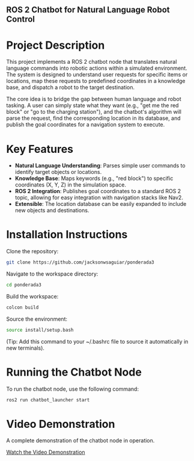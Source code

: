 ## ROS 2 Chatbot for Natural Language Robot Control

# Project Description
This project implements a ROS 2 chatbot node that translates natural language commands into robotic actions within a simulated environment. The system is designed to understand user requests for specific items or locations, map these requests to predefined coordinates in a knowledge base, and dispatch a robot to the target destination.

The core idea is to bridge the gap between human language and robot tasking. A user can simply state what they want (e.g., "get me the red block" or "go to the charging station"), and the chatbot's algorithm will parse the request, find the corresponding location in its database, and publish the goal coordinates for a navigation system to execute.

# Key Features

- **Natural Language Understanding**: Parses simple user commands to identify target objects or locations.
- **Knowledge Base**: Maps keywords (e.g., "red block") to specific coordinates (X, Y, Z) in the simulation space.
- **ROS 2 Integration**: Publishes goal coordinates to a standard ROS 2 topic, allowing for easy integration with navigation stacks like Nav2.
- **Extensible**: The location database can be easily expanded to include new objects and destinations.

# Installation Instructions

Clone the repository:

```bash
git clone https://github.com/jacksonwsaguiar/ponderada3
```
Navigate to the workspace directory:
```bash
cd ponderada3
```

Build the workspace:

```bash
colcon build
```

Source the environment:
```bash
source install/setup.bash
```
(Tip: Add this command to your ~/.bashrc file to source it automatically in new terminals).

# Running the Chatbot Node
To run the chatbot node, use the following command:
```bash
ros2 run chatbot_launcher start
```

# Video Demonstration
A complete demonstration of the chatbot node in operation.

[Watch the Video Demonstration](https://drive.google.com/file/d/1Bzfy78ZRw_2qyXuC9NWkFQpu5YPMaqqE/view?usp=sharing)
